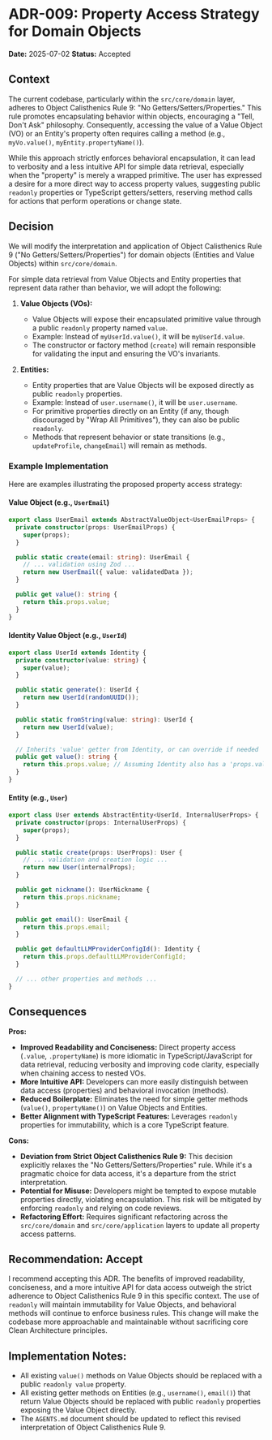 # ADR-009: Property Access Strategy for Domain Objects

**Date:** 2025-07-02
**Status:** Accepted

## Context

The current codebase, particularly within the `src/core/domain` layer, adheres to Object Calisthenics Rule 9: "No Getters/Setters/Properties." This rule promotes encapsulating behavior within objects, encouraging a "Tell, Don't Ask" philosophy. Consequently, accessing the value of a Value Object (VO) or an Entity's property often requires calling a method (e.g., `myVo.value()`, `myEntity.propertyName()`).

While this approach strictly enforces behavioral encapsulation, it can lead to verbosity and a less intuitive API for simple data retrieval, especially when the "property" is merely a wrapped primitive. The user has expressed a desire for a more direct way to access property values, suggesting public `readonly` properties or TypeScript getters/setters, reserving method calls for actions that perform operations or change state.

## Decision

We will modify the interpretation and application of Object Calisthenics Rule 9 ("No Getters/Setters/Properties") for domain objects (Entities and Value Objects) within `src/core/domain`.

For simple data retrieval from Value Objects and Entity properties that represent data rather than behavior, we will adopt the following:

1.  **Value Objects (VOs):**
    *   Value Objects will expose their encapsulated primitive value through a public `readonly` property named `value`.
    *   Example: Instead of `myUserId.value()`, it will be `myUserId.value`.
    *   The constructor or factory method (`create`) will remain responsible for validating the input and ensuring the VO's invariants.

2.  **Entities:**
    *   Entity properties that are Value Objects will be exposed directly as public `readonly` properties.
    *   Example: Instead of `user.username()`, it will be `user.username`.
    *   For primitive properties directly on an Entity (if any, though discouraged by "Wrap All Primitives"), they can also be public `readonly`.
    *   Methods that represent behavior or state transitions (e.g., `updateProfile`, `changeEmail`) will remain as methods.

### Example Implementation

Here are examples illustrating the proposed property access strategy:

#### Value Object (e.g., `UserEmail`)

```typescript
export class UserEmail extends AbstractValueObject<UserEmailProps> {
  private constructor(props: UserEmailProps) {
    super(props);
  }

  public static create(email: string): UserEmail {
    // ... validation using Zod ...
    return new UserEmail({ value: validatedData });
  }

  public get value(): string {
    return this.props.value;
  }
}
```

#### Identity Value Object (e.g., `UserId`)

```typescript
export class UserId extends Identity {
  private constructor(value: string) {
    super(value);
  }

  public static generate(): UserId {
    return new UserId(randomUUID());
  }

  public static fromString(value: string): UserId {
    return new UserId(value);
  }

  // Inherits 'value' getter from Identity, or can override if needed
  public get value(): string {
    return this.props.value; // Assuming Identity also has a 'props.value'
  }
}
```

#### Entity (e.g., `User`)

```typescript
export class User extends AbstractEntity<UserId, InternalUserProps> {
  private constructor(props: InternalUserProps) {
    super(props);
  }

  public static create(props: UserProps): User {
    // ... validation and creation logic ...
    return new User(internalProps);
  }

  public get nickname(): UserNickname {
    return this.props.nickname;
  }

  public get email(): UserEmail {
    return this.props.email;
  }

  public get defaultLLMProviderConfigId(): Identity {
    return this.props.defaultLLMProviderConfigId;
  }

  // ... other properties and methods ...
}
```

## Consequences

**Pros:**
*   **Improved Readability and Conciseness:** Direct property access (`.value`, `.propertyName`) is more idiomatic in TypeScript/JavaScript for data retrieval, reducing verbosity and improving code clarity, especially when chaining access to nested VOs.
*   **More Intuitive API:** Developers can more easily distinguish between data access (properties) and behavioral invocation (methods).
*   **Reduced Boilerplate:** Eliminates the need for simple getter methods (`value()`, `propertyName()`) on Value Objects and Entities.
*   **Better Alignment with TypeScript Features:** Leverages `readonly` properties for immutability, which is a core TypeScript feature.

**Cons:**
*   **Deviation from Strict Object Calisthenics Rule 9:** This decision explicitly relaxes the "No Getters/Setters/Properties" rule. While it's a pragmatic choice for data access, it's a departure from the strict interpretation.
*   **Potential for Misuse:** Developers might be tempted to expose mutable properties directly, violating encapsulation. This risk will be mitigated by enforcing `readonly` and relying on code reviews.
*   **Refactoring Effort:** Requires significant refactoring across the `src/core/domain` and `src/core/application` layers to update all property access patterns.

## Recommendation: Accept

I recommend accepting this ADR. The benefits of improved readability, conciseness, and a more intuitive API for data access outweigh the strict adherence to Object Calisthenics Rule 9 in this specific context. The use of `readonly` will maintain immutability for Value Objects, and behavioral methods will continue to enforce business rules. This change will make the codebase more approachable and maintainable without sacrificing core Clean Architecture principles.

## Implementation Notes:
*   All existing `value()` methods on Value Objects should be replaced with a public `readonly value` property.
*   All existing getter methods on Entities (e.g., `username()`, `email()`) that return Value Objects should be replaced with public `readonly` properties exposing the Value Object directly.
*   The `AGENTS.md` document should be updated to reflect this revised interpretation of Object Calisthenics Rule 9.
